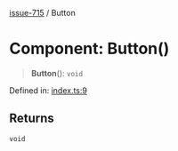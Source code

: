[issue-715](../README.md) / Button

# Component: Button()

> **Button**(): `void`

Defined in: [index.ts:9](https://github.com/typedoc2md/typedoc-plugin-markdown-scratchpad/blob/main/issues/715/src/index.ts#L9)

## Returns

`void`

